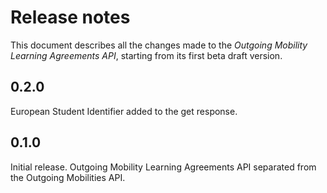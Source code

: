 Release notes
=============

This document describes all the changes made to the *Outgoing Mobility Learning Agreements API*,
starting from its first beta draft version.


0.2.0
-----

European Student Identifier added to the get response.


0.1.0
-----

Initial release. Outgoing Mobility Learning Agreements API separated from the Outgoing Mobilities API.
